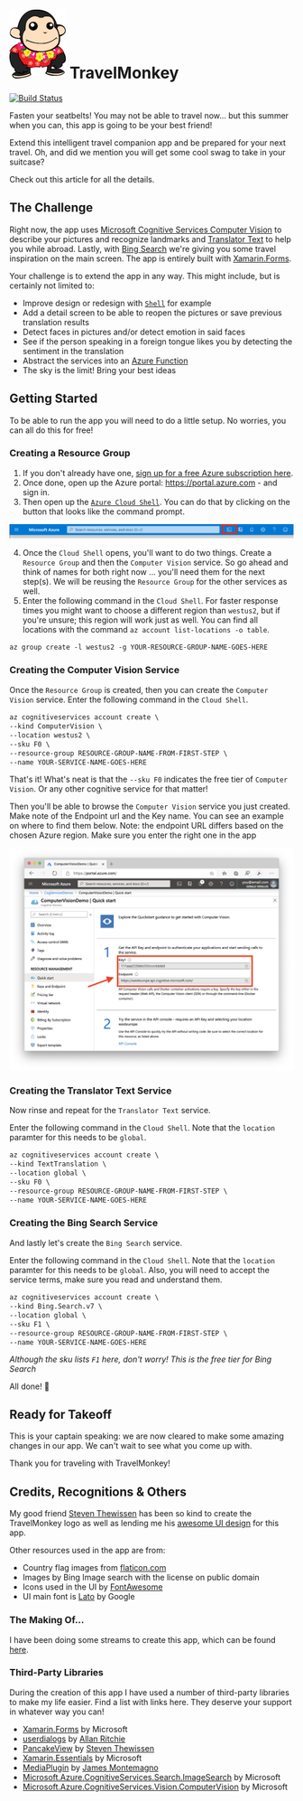 # ![TravelMonkey mascot](assets/TravelMonkey-100px.png) TravelMonkey

 [![Build Status](https://dev.azure.com/jfversluis/TravelMonkey/_apis/build/status/jfversluis.TravelMonkey?branchName=master)](https://dev.azure.com/jfversluis/TravelMonkey/_build/latest?definitionId=44&branchName=master)

Fasten your seatbelts! You may not be able to travel now... but this summer when you can, this app is going to be your best friend!

Extend this intelligent travel companion app and be prepared for your next travel. Oh, and did we mention you will get some cool swag to take in your suitcase?

Check out this article for all the details.

## The Challenge
Right now, the app uses [Microsoft Cognitive Services Computer Vision](https://docs.microsoft.com/azure/cognitive-services/computer-vision/home) to describe your pictures and recognize landmarks and [Translator Text](https://docs.microsoft.com/azure/cognitive-services/translator/) to help you while abroad. Lastly, with [Bing Search](https://docs.microsoft.com/azure/cognitive-services/bing-web-search/) we're giving you some travel inspiration on the main screen. The app is entirely built with [Xamarin.Forms](https://dotnet.microsoft.com/apps/xamarin/xamarin-forms).

Your challenge is to extend the app in any way. This might include, but is certainly not limited to:

* Improve design or redesign with [`Shell`](https://docs.microsoft.com/xamarin/xamarin-forms/app-fundamentals/shell/) for example
* Add a detail screen to be able to reopen the pictures or save previous translation results
* Detect faces in pictures and/or detect emotion in said faces
* See if the person speaking in a foreign tongue likes you by detecting the sentiment in the translation
* Abstract the services into an [Azure Function](https://azure.microsoft.com/services/functions/)
* The sky is the limit! Bring your best ideas

## Getting Started
To be able to run the app you will need to do a little setup. No worries, you can all do this for free!

### Creating a Resource Group

1. If you don't already have one, [sign up for a free Azure subscription here](https://azure.microsoft.com/free/).
2. Once done, open up the Azure portal: https://portal.azure.com - and sign in.
3. Then open up the [`Azure Cloud Shell`](https://docs.microsoft.com/azure/cloud-shell/overview). You can do that by clicking on the button that looks like the command prompt.

![The Azure Cloud Shell button on the Azure portal toolbar](assets/getting-started/azure-shell-button.png)

4. Once the `Cloud Shell` opens, you'll want to do two things. Create a `Resource Group` and then the `Computer Vision` service. So go ahead and think of names for both right now ... you'll need them for the next step(s). We will be reusing the `Resource Group` for the other services as well.
5. Enter the following command in the `Cloud Shell`. For faster response times you might want to choose a different region than `westus2`, but if you're unsure; this region will work just as well. You can find all locations with the command `az account list-locations -o table`.

```
az group create -l westus2 -g YOUR-RESOURCE-GROUP-NAME-GOES-HERE
```

### Creating the Computer Vision Service

Once the `Resource Group` is created, then you can create the `Computer Vision` service. Enter the following command in the `Cloud Shell`.

```
az cognitiveservices account create \
--kind ComputerVision \
--location westus2 \
--sku F0 \
--resource-group RESOURCE-GROUP-NAME-FROM-FIRST-STEP \
--name YOUR-SERVICE-NAME-GOES-HERE
```

That's it! What's neat is that the `--sku F0` indicates the free tier of `Computer Vision`. Or any other cognitive service for that matter!

Then you'll be able to browse the `Computer Vision` service you just created. Make note of the Endpoint url and the Key name. You can see an example on where to find them below. Note: the endpoint URL differs based on the chosen Azure region. Make sure you enter the right one in the app

![The newly created Computer Vision service overview in the Azure Portal screenshot](assets/getting-started/azure-portal-computervision.png)


### Creating the Translator Text Service

Now rinse and repeat for the `Translator Text` service.

Enter the following command in the `Cloud Shell`. Note that the `location` paramter for this needs to be `global`.

```
az cognitiveservices account create \
--kind TextTranslation \
--location global \
--sku F0 \
--resource-group RESOURCE-GROUP-NAME-FROM-FIRST-STEP \
--name YOUR-SERVICE-NAME-GOES-HERE
```

### Creating the Bing Search Service

And lastly let's create the `Bing Search` service.

Enter the following command in the `Cloud Shell`. Note that the `location` paramter for this needs to be `global`. Also, you will need to accept the service terms, make sure you read and understand them.

```
az cognitiveservices account create \
--kind Bing.Search.v7 \
--location global \
--sku F1 \
--resource-group RESOURCE-GROUP-NAME-FROM-FIRST-STEP \
--name YOUR-SERVICE-NAME-GOES-HERE
```

*Although the sku lists `F1` here, don't worry! This is the free tier for Bing Search*

All done! 🙌

## Ready for Takeoff
This is your captain speaking: we are now cleared to make some amazing changes in our app. We can't wait to see what you come up with.

Thank you for traveling with TravelMonkey!

## Credits, Recognitions & Others
My good friend [Steven Thewissen](https://thewissen.io/) has been so kind to create the TravelMonkey logo as well as lending me his [awesome UI design](https://github.com/sthewissen/KickassUI.Traveler) for this app.

Other resources used in the app are from:

 * Country flag images from [flaticon.com](https://www.flaticon.com/packs/countrys-flags)
 * Images by Bing Image search with the license on public domain
 * Icons used in the UI by [FontAwesome](https://fontawesome.com/) 
 * UI main font is [Lato](https://fonts.google.com/specimen/Lato) by Google

### The Making Of...
I have been doing some streams to create this app, which can be found [here](https://www.youtube.com/watch?v=Y-rd_GP5dag&list=PLfbOp004UaYXwpVzT1HQxHqwzGg2cLWFZ).

### Third-Party Libraries
During the creation of this app I have used a number of third-party libraries to make my life easier. Find a list with links here. They deserve your support in whatever way you can!

 * [Xamarin.Forms](https://github.com/xamarin/Xamarin.Forms) by Microsoft
 * [userdialogs](https://github.com/aritchie/userdialogs) by [Allan Ritchie](https://allancritchie.net/)
 * [PancakeView](https://github.com/sthewissen/Xamarin.Forms.PancakeView) by [Steven Thewissen](https://thewissen.io)
 * [Xamarin.Essentials](https://github.com/xamarin/Essentials) by Microsoft
 * [MediaPlugin](https://github.com/jamesmontemagno/MediaPlugin) by [James Montemagno](https://montemagno.com)
 * [Microsoft.Azure.CognitiveServices.Search.ImageSearch](https://github.com/Azure/azure-sdk-for-net) by Microsoft
 * [Microsoft.Azure.CognitiveServices.Vision.ComputerVision](https://github.com/Azure/azure-sdk-for-net) by Microsoft